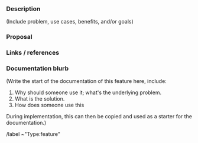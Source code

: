 ### Description

(Include problem, use cases, benefits, and/or goals)

### Proposal

### Links / references

### Documentation blurb

(Write the start of the documentation of this feature here, include:

1. Why should someone use it; what's the underlying problem.
2. What is the solution.
3. How does someone use this

During implementation, this can then be copied and used as a starter for the documentation.)

/label ~"Type:feature"

